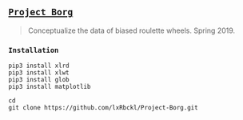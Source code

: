## [`Project Borg`](http://lxrbckl.com/Project-Borg)
> Conceptualize the data of biased roulette wheels. Spring 2019.

### `Installation`
```
pip3 install xlrd
pip3 install xlwt
pip3 install glob
pip3 install matplotlib

cd
git clone https://github.com/lxRbckl/Project-Borg.git
```
